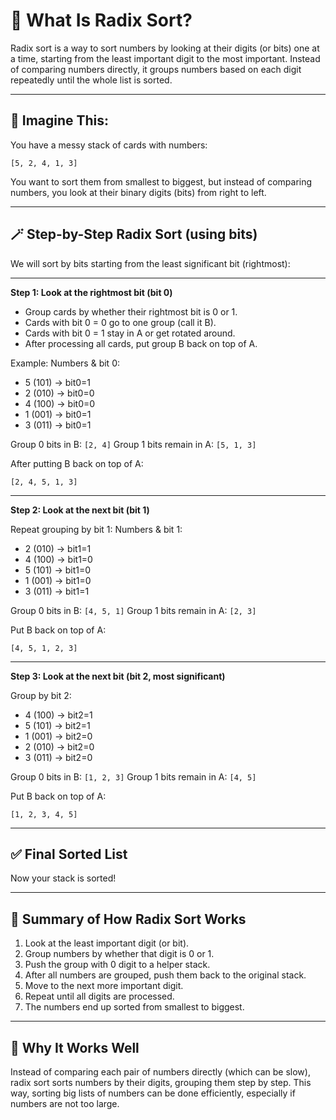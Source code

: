 # 🧠 What Is Radix Sort?

Radix sort is a way to sort numbers by looking at their digits (or bits) one at a time, starting from the least important digit to the most important. Instead of comparing numbers directly, it groups numbers based on each digit repeatedly until the whole list is sorted.

---

## 🧩 Imagine This:

You have a messy stack of cards with numbers:

```
[5, 2, 4, 1, 3]
```

You want to sort them from smallest to biggest, but instead of comparing numbers, you look at their binary digits (bits) from right to left.

---

## 🪄 Step-by-Step Radix Sort (using bits)

We will sort by bits starting from the least significant bit (rightmost):

---

**Step 1: Look at the rightmost bit (bit 0)**

* Group cards by whether their rightmost bit is 0 or 1.
* Cards with bit 0 = 0 go to one group (call it B).
* Cards with bit 0 = 1 stay in A or get rotated around.
* After processing all cards, put group B back on top of A.

Example:
Numbers & bit 0:

* 5 (101) → bit0=1
* 2 (010) → bit0=0
* 4 (100) → bit0=0
* 1 (001) → bit0=1
* 3 (011) → bit0=1

Group 0 bits in B: `[2, 4]`
Group 1 bits remain in A: `[5, 1, 3]`

After putting B back on top of A:

```
[2, 4, 5, 1, 3]
```

---

**Step 2: Look at the next bit (bit 1)**

Repeat grouping by bit 1:
Numbers & bit 1:

* 2 (010) → bit1=1
* 4 (100) → bit1=0
* 5 (101) → bit1=0
* 1 (001) → bit1=0
* 3 (011) → bit1=1

Group 0 bits in B: `[4, 5, 1]`
Group 1 bits remain in A: `[2, 3]`

Put B back on top of A:

```
[4, 5, 1, 2, 3]
```

---

**Step 3: Look at the next bit (bit 2, most significant)**

Group by bit 2:

* 4 (100) → bit2=1
* 5 (101) → bit2=1
* 1 (001) → bit2=0
* 2 (010) → bit2=0
* 3 (011) → bit2=0

Group 0 bits in B: `[1, 2, 3]`
Group 1 bits remain in A: `[4, 5]`

Put B back on top of A:

```
[1, 2, 3, 4, 5]
```

---

## ✅ Final Sorted List

Now your stack is sorted!

---

## 🔁 Summary of How Radix Sort Works

1. Look at the least important digit (or bit).
2. Group numbers by whether that digit is 0 or 1.
3. Push the group with 0 digit to a helper stack.
4. After all numbers are grouped, push them back to the original stack.
5. Move to the next more important digit.
6. Repeat until all digits are processed.
7. The numbers end up sorted from smallest to biggest.

---

## 🧠 Why It Works Well

Instead of comparing each pair of numbers directly (which can be slow), radix sort sorts numbers by their digits, grouping them step by step. This way, sorting big lists of numbers can be done efficiently, especially if numbers are not too large.
